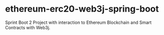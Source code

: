 # ethereum-erc20-web3j-spring-boot
 Sprint Boot 2 Project with interaction to Ethereum Blockchain and Smart Contracts with Web3j.
